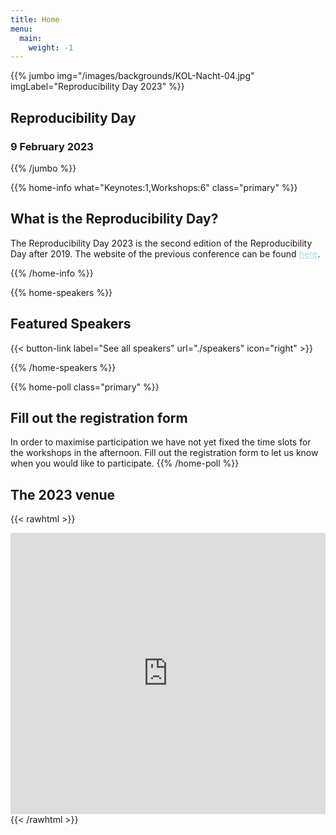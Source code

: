 ```yaml
---
title: Home
menu:
  main:
    weight: -1
---
```


<!-- JUMBO -->
{{% jumbo img="/images/backgrounds/KOL-Nacht-04.jpg" imgLabel="Reproducibility Day 2023" %}}

## Reproducibility Day
### 9 February 2023

{{% /jumbo %}}


<!-- INFO -->
{{% home-info what="Keynotes:1,Workshops:6" class="primary" %}}

## What is the Reproducibility Day?

The Reproducibility Day 2023 is the second edition of the Reproducibility Day after 2019. The website of the previous conference can be found <a style="color: lightblue" href="./archive/">here</a>.

{{% /home-info %}}

<!-- SPEAKERS -->
<!-- BREAKS JUMBO IMAGE -->
{{% home-speakers %}}
## Featured Speakers
{{< button-link label="See all speakers" url="./speakers" icon="right" >}}

{{% /home-speakers %}}

{{% home-poll class="primary" %}}
## Fill out the registration form
In order to maximise participation we have not yet fixed the time slots for the workshops in the afternoon. Fill out the registration form to let us know when you would like to participate.
{{% /home-poll %}}


<!-- THE MAP 
{{% home-location
    image="/images/map_en.jpg"
    address="University of Zürich, Rämistrasse 71, 8006 Zürich"
    latitude="47.374625"
    longitude="8.548649"
    %}}
{{% /home-location %}}
-->

## The 2023 venue
{{< rawhtml >}}
<iframe src="https://www.google.com/maps/embed?pb=!1m18!1m12!1m3!1d2617.459205967524!2d8.5470667475565!3d47.3739143059912!2m3!1f0!2f0!3f0!3m2!1i1024!2i768!4f13.1!3m3!1m2!1s0x479aa1e28fb49e31%3A0x975efe26e2b57d4f!2sUniversity%20of%20Zurich!5e0!3m2!1sen!2sch!4v1668894163446!5m2!1sen!2sch" width="100%" height="450" style="border:0;" allowfullscreen="" loading="lazy" referrerpolicy="no-referrer-when-downgrade"></iframe>
{{< /rawhtml >}}

